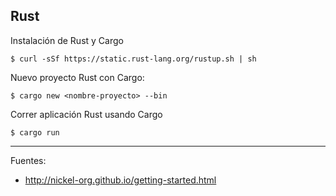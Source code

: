## Rust  

Instalación de Rust y Cargo

    $ curl -sSf https://static.rust-lang.org/rustup.sh | sh

Nuevo proyecto Rust con Cargo:

    $ cargo new <nombre-proyecto> --bin

Correr aplicación Rust usando Cargo

    $ cargo run

---

Fuentes:

+ http://nickel-org.github.io/getting-started.html